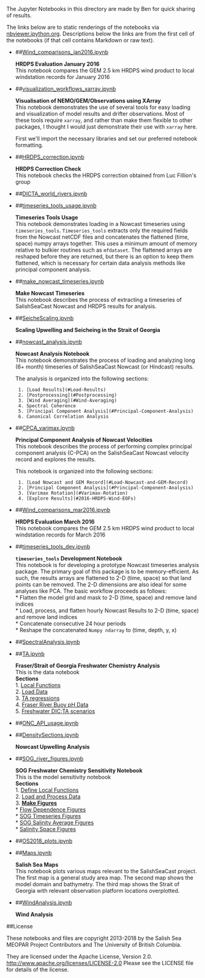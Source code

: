 The Jupyter Notebooks in this directory are made by Ben for
quick sharing of results.

The links below are to static renderings of the notebooks via
[nbviewer.ipython.org](http://nbviewer.ipython.org/).
Descriptions below the links are from the first cell of the notebooks
(if that cell contains Markdown or raw text).

* ##[Wind_comparisons_jan2016.ipynb](http://nbviewer.ipython.org/urls/bitbucket.org/salishsea/analysis-ben/raw/tip/notebooks/Wind_comparisons_jan2016.ipynb)  
    
    **HRDPS Evaluation January 2016**  
    This notebook compares the GEM 2.5 km HRDPS wind product to local windstation records for January 2016  

* ##[visualization_workflows_xarray.ipynb](http://nbviewer.ipython.org/urls/bitbucket.org/salishsea/analysis-ben/raw/tip/notebooks/visualization_workflows_xarray.ipynb)  
    
    **Visualisation of NEMO/GEM/Observations using XArray**  
    This notebook demonstrates the use of several tools for easy loading and visualization of model results and drifter observations. Most of these tools require `xarray`, and rather than make them flexible to other packages, I thought I would just demonstrate their use with `xarray` here.  
      
    First we'll import the necessary libraries and set our preferred notebook formatting.  

* ##[HRDPS_correction.ipynb](http://nbviewer.ipython.org/urls/bitbucket.org/salishsea/analysis-ben/raw/tip/notebooks/HRDPS_correction.ipynb)  
    
    **HRDPS Correction Check**  
    This notebook checks the HRDPS correction obtained from Luc Fillion's group  

* ##[DICTA_world_rivers.ipynb](http://nbviewer.ipython.org/urls/bitbucket.org/salishsea/analysis-ben/raw/tip/notebooks/DICTA_world_rivers.ipynb)  
    
* ##[timeseries_tools_usage.ipynb](http://nbviewer.ipython.org/urls/bitbucket.org/salishsea/analysis-ben/raw/tip/notebooks/timeseries_tools_usage.ipynb)  
    
    **Timeseries Tools Usage**  
    This notebook demonstrates loading in a Nowcast timeseries using `timeseries_tools`. `Timeseries_tools` extracts only the required fields from the Nowcast netCDF files and concatenates the flattened (time, space) numpy arrays together. This uses a minimum amount of memory relative to bulkier routines such as `mfdataset`. The flattened arrays are reshaped before they are returned, but there is an option to keep them flattened, which is necessary for certain data analysis methods like principal component analysis.  

* ##[make_nowcast_timeseries.ipynb](http://nbviewer.ipython.org/urls/bitbucket.org/salishsea/analysis-ben/raw/tip/notebooks/make_nowcast_timeseries.ipynb)  
    
    **Make Nowcast Timeseries**  
    This notebook describes the process of extracting a timeseries of SalishSeaCast Nowcast and HRDPS results for analysis.  

* ##[SeicheScaling.ipynb](http://nbviewer.ipython.org/urls/bitbucket.org/salishsea/analysis-ben/raw/tip/notebooks/SeicheScaling.ipynb)  
    
    **Scaling Upwelling and Seicheing in the Strait of Georgia**  

* ##[nowcast_analysis.ipynb](http://nbviewer.ipython.org/urls/bitbucket.org/salishsea/analysis-ben/raw/tip/notebooks/nowcast_analysis.ipynb)  
    
    **Nowcast Analysis Notebook**  
    This notebook demonstrates the process of loading and analyzing long (6+ month) timeseries of SalishSeaCast Nowcast (or Hindcast) results.  
      
    The analysis is organized into the following sections:  
      
       1. [Load Results](#Load-Results)  
       2. [Postprocessing](#Postprocessing)  
       3. [Wind Averaging](#Wind-Averaging)  
       4. Spectral Coherence  
       5. [Principal Component Analysis](#Principal-Component-Analysis)  
       6. Canonical Correlation Analysis  

* ##[CPCA_varimax.ipynb](http://nbviewer.ipython.org/urls/bitbucket.org/salishsea/analysis-ben/raw/tip/notebooks/CPCA_varimax.ipynb)  
    
    **Principal Component Analysis of Nowcast Velocities**  
    This notebook describes the process of performing complex principal component analysis (C-PCA) on the SalishSeaCast Nowcast velocity record and explores the results.  
      
    This notebook is organized into the following sections:  
      
       1. [Load Nowcast and GEM Record](#Load-Nowcast-and-GEM-Record)  
       2. [Principal Component Analysis](#Principal-Component-Analysis)  
       3. [Varimax Rotation](#Varimax-Rotation)  
       4. [Explore Results](#2016-HRDPS-Wind-EOFs)  

* ##[Wind_comparisons_mar2016.ipynb](http://nbviewer.ipython.org/urls/bitbucket.org/salishsea/analysis-ben/raw/tip/notebooks/Wind_comparisons_mar2016.ipynb)  
    
    **HRDPS Evaluation March 2016**  
    This notebook compares the GEM 2.5 km HRDPS wind product to local windstation records for March 2016  

* ##[timeseries_tools_dev.ipynb](http://nbviewer.ipython.org/urls/bitbucket.org/salishsea/analysis-ben/raw/tip/notebooks/timeseries_tools_dev.ipynb)  
    
    **`timeseries_tools` Development Notebook**  
    This notebook is for developing a prototype Nowcast timeseries analysis package. The primary goal of this package is to be memory-efficient. As such, the results arrays are flattened to 2-D (time, space) so that land points can be removed. The 2-D dimensions are also ideal for some analyses like PCA. The basic workflow proceeds as follows:  
       * Flatten the model grid and mask to 2-D (time, space) and remove land indices  
       * Load, process, and flatten hourly Nowcast Results to 2-D (time, space) and remove land indices  
       * Concatenate consecutive 24 hour periods  
       * Reshape the concatenated `Numpy ndarray` to (time, depth, y, x)  

* ##[SpectralAnalysis.ipynb](http://nbviewer.ipython.org/urls/bitbucket.org/salishsea/analysis-ben/raw/tip/notebooks/SpectralAnalysis.ipynb)  
    
* ##[TA.ipynb](http://nbviewer.ipython.org/urls/bitbucket.org/salishsea/analysis-ben/raw/tip/notebooks/TA.ipynb)  
    
    **Fraser/Strait of Georgia Freshwater Chemistry Analysis**  
    This is the data notebook  
    **Sections**  
       1. [Local Functions](#Local-Functions)  
       2. [Load Data](#Load-Data)  
       3. [TA regressions](#TA-regressions)  
       4. [Fraser River Buoy pH Data](#Fraser-River-Buoy-pH-Data)  
       5. [Freshwater DIC:TA scenarios](#Freshwater-DIC:TA-scenarios)  

* ##[ONC_API_usage.ipynb](http://nbviewer.ipython.org/urls/bitbucket.org/salishsea/analysis-ben/raw/tip/notebooks/ONC_API_usage.ipynb)  
    
* ##[DensitySections.ipynb](http://nbviewer.ipython.org/urls/bitbucket.org/salishsea/analysis-ben/raw/tip/notebooks/DensitySections.ipynb)  
    
    **Nowcast Upwelling Analysis**  

* ##[SOG_river_figures.ipynb](http://nbviewer.ipython.org/urls/bitbucket.org/salishsea/analysis-ben/raw/tip/notebooks/SOG_river_figures.ipynb)  
    
    **SOG Freshwater Chemistry Sensitivity Notebook**  
    This is the model sensitivity notebook  
    **Sections**  
       1. [Define Local Functions](#Define-Local-Functions)  
       2. [Load and Process Data](#Load-and-Process-Data)  
       3. [**Make Figures**](#Make-Figures)  
           * [Flow Dependence Figures](#Flow-Dependence-Figures)  
           * [SOG Timeseries Figures](#SOG-Timeseries-Figures)  
           * [SOG Salinity Average Figures](#SOG-Salinity-Average-Figures)  
           * [Salinity Space Figures](#Salinity-Space-Figures)  

* ##[OS2018_plots.ipynb](http://nbviewer.ipython.org/urls/bitbucket.org/salishsea/analysis-ben/raw/tip/notebooks/OS2018_plots.ipynb)  
    
* ##[Maps.ipynb](http://nbviewer.ipython.org/urls/bitbucket.org/salishsea/analysis-ben/raw/tip/notebooks/Maps.ipynb)  
    
    **Salish Sea Maps**  
    This notebook plots various maps relevant to the SalishSeaCast project. The first map is a general study area map. The second map shows the model domain and bathymetry. The third map shows the Strait of Georgia with relevant observation platform locations overplotted.  

* ##[WindAnalysis.ipynb](http://nbviewer.ipython.org/urls/bitbucket.org/salishsea/analysis-ben/raw/tip/notebooks/WindAnalysis.ipynb)  
    
    **Wind Analysis**  


##License

These notebooks and files are copyright 2013-2018
by the Salish Sea MEOPAR Project Contributors
and The University of British Columbia.

They are licensed under the Apache License, Version 2.0.
http://www.apache.org/licenses/LICENSE-2.0
Please see the LICENSE file for details of the license.
